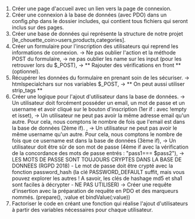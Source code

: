 1. Créer une page d'accueil avec un lien vers la page de connexion.
2. Créer une connexion à la base de données (avec PDO) dans un config.php dans le dossier includes, qui contient tous fichiers qui seront inclus sur des pages.
3. Créer une base de données qui représente la structure de notre projet [le_chouette_coin>users,products,categories].
4. Créer un formulaire pour l'inscription des utilisateurs qui reprend les informations de connexion.
    -> Ne pas oublier l'action et la méthode POST du formulaire,
    -> ne pas oublier les name sur les input (pour les retrouver lors du $_POST),
    -> ** Rajouter des vérifications en front ** (optionnel).
5. Récupérer les données du formulaire en prenant soin de les sécuriser.
    -> htmlspecialchars sur nos variables $_POST,
    -> ** On peut aussi utiliser strip_tags **
6. Créer une logique pour l'ajout d'utilisateur dans la base de données.
    -> Un utilisateur doit forcément posséder un email, un mot de passe et un username et avoir cliqué sur le bouton d'inscription (1er if : avec !empty et isset),
    -> Un utilisateur ne peut pas avoir la même adresse email qu'un autre. Pour cela, nous comptons le nombre de fois que l'email est dans la base de données (2ème if). ,
    -> Un utilisateur ne peut pas avoir le même username qu'un autre. Pour cela, nous comptons le nombre de fois que ce username est dans la base de données (3ème if),
    -> Un utilisateur doit être sûr de son mot de passe (4ème if avec la vérification de la concordance des mots de passe entrés : "pass1=== $pass2"),
    -> LES MOTS DE PASSE SONT TOUJOURS CRYPTES DANS LA BASE DE DONNEES (RGPD 2018) - Le mot de passe doit être crypté avec la fonction password_hash (la clé PASSWORD_DEFAULT suffit, mais vous pouvez explorer les autres ! A savoir, les clés de hashage md5 et sha1 sont faciles à décrypter - NE PAS UTILISER)
    -> Créer une requête d'insertion avec la préparation de requête en PDO et des marqueurs nommés. (prepare(), :value et bindValue(:value))
7. Factoriser le code en créant une fonction qui réalise l'ajout d'utilisateurs à partir des variables nécessaires pour chaque utilisateur.